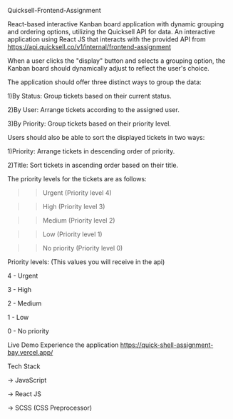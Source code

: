 Quicksell-Frontend-Assignment

React-based interactive Kanban board application with dynamic grouping and ordering options, utilizing the Quicksell API for data. An interactive application using React JS that interacts with the provided API from https://api.quicksell.co/v1/internal/frontend-assignment


When a user clicks the "display" button and selects a grouping option, the Kanban board should dynamically adjust to reflect the user's choice.

The application should offer three distinct ways to group the data:

1)By Status: Group tickets based on their current status.

2)By User: Arrange tickets according to the assigned user.

3)By Priority: Group tickets based on their priority level.


Users should also be able to sort the displayed tickets in two ways:

1)Priority: Arrange tickets in descending order of priority.

2)Title: Sort tickets in ascending order based on their title.



The priority levels for the tickets are as follows:

>> Urgent (Priority level 4)

>> High (Priority level 3)

>> Medium (Priority level 2)

>> Low (Priority level 1)

>> No priority (Priority level 0)



Priority levels: (This values you will receive in the api)

4 - Urgent

3 - High

2 - Medium

1 - Low

0 - No priority


Live Demo
Experience the application https://quick-shell-assignment-bay.vercel.app/



Tech Stack

-> JavaScript

-> React JS

-> SCSS (CSS Preprocessor)
